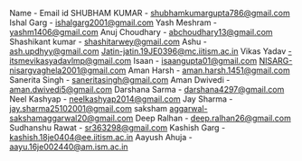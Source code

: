 Name - Email id
SHUBHAM KUMAR - shubhamkumargupta786@gmail.com
Ishal Garg - ishalgarg2001@gmail.com
Yash Meshram - yashm1406@gmail.com
Anuj Choudhary - abchoudhary13@gmail.com
Shashikant kumar - shashitarwey@gmail.com
Ashu - ash.updhyy@gmail.com
Jatin-jatin.19JE0396@mc.iitism.ac.in
Vikas Yadav -itsmevikasyadavlmp@gmail.com
Isaan - isaangupta01@gmail.com
NISARG-nisargvaghela2001@gmail.com
Aman Harsh - aman.harsh.1451@gmail.com
Sanerita Singh - saneritasingh@gmail.com
Aman Dwivedi - aman.dwivedi5@gmail.com
Darshana Sarma - darshana4297@gmail.com
Neel Kashyap - neelkashyap2014@gmail.com
Jay Sharma - jay.sharma25102001@gmail.com
saksham aggarwal-sakshamaggarwal20@gmail.com
Deep Ralhan - deep.ralhan26@gmail.com
Sudhanshu Rawat - sr363298@gmail.com
Kashish Garg - kashish.18je0404@ee.iitism.ac.in
Aayush Ahuja - aayu.16je002440@am.ism.ac.in
